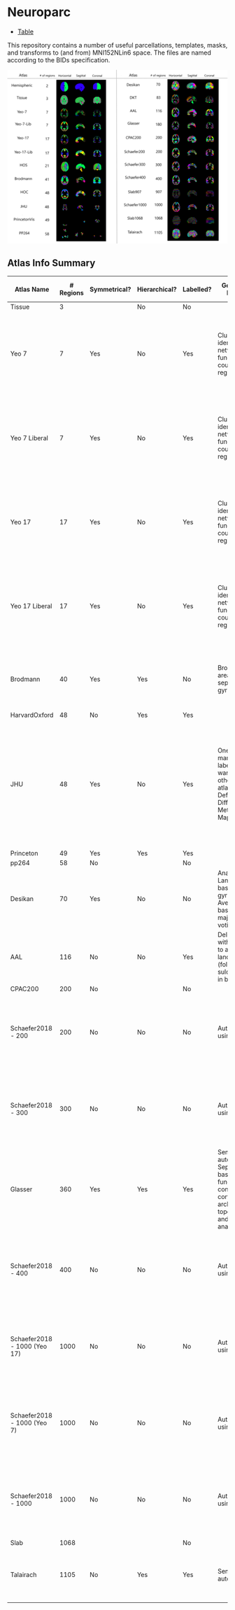 # Neuroparc
* [Table](#Table)

This repository contains a number of useful parcellations, templates, masks, and transforms to (and from) MNI152NLin6 space. The files are named according to the BIDs specification.

![](atlases/Human/img/brainAtlases_color_wRegions_v3.png)


## Atlas Info Summary

<a name="Table"></a>

| Atlas Name | # Regions | Symmetrical? | Hierarchical? | Labelled? | Generation Method | Average Vol/Region | Native coordinate space | Description | Sources | Year of Origin |
|------------------------------|-----------|--------------|---------------|-----------|---------------------------------------------------------------------------------------------------------------------|--------------------|--------------------------|-------------------------------------------------------------------------------------------------------------------------------------------------------------------------------------------------------------|--------------------------------------------------------------------------------|----------------|
| Tissue | 3 |  | No | No |  | 609031.667 |  |  | (Tissue-based segmentation: WM, GM, CSF) | 2018 |
| Yeo 7 | 7 | Yes | No | Yes | Clustered to identify networks of functionally coupled regions | 75383.571 | FreeSurfer surface space | Local networks confined to sensory and motor cortices, functional connectivity followed topographic representations across adjacent areas | https://www.ncbi.nlm.nih.gov/pmc/articles/PMC3174820/ | 2011 |
| Yeo 7 Liberal | 7 | Yes | No | Yes | Clustered to identify networks of functionally coupled regions | 150676.143 | FreeSurfer surface space | Local networks confined to sensory and motor cortices, functional connectivity followed topographic representations across adjacent areas | https://www.ncbi.nlm.nih.gov/pmc/articles/PMC3174820/ | 2011 |
| Yeo 17 | 17 | Yes | No | Yes | Clustered to identify networks of functionally coupled regions | 31040.294 | FreeSurfer surface space | Local networks confined to sensory and motor cortices, functional connectivity followed topographic representations across adjacent areas | https://www.ncbi.nlm.nih.gov/pmc/articles/PMC3174820/ | 2011 |
| Yeo 17 Liberal | 17 | Yes | No | Yes | Clustered to identify networks of functionally coupled regions | 62043.118 | FreeSurfer surface space | Local networks confined to sensory and motor cortices, functional connectivity followed topographic representations across adjacent areas | https://www.ncbi.nlm.nih.gov/pmc/articles/PMC3174820/ | 2011 |
| Brodmann | 40 | Yes | Yes | No | Brodman areas separated by gyri | 32978.512 |  | Corticall parcellation separating regions based on cellular morphology and organization | http://digital.zbmed.de/zbmed/id/554966 | 1909 |
| HarvardOxford | 48 | No | Yes | Yes |  | 21966.104 |  |  | http://neuro.imm.dtu.dk/wiki/Harvard-Oxford_Atlas |  |
| JHU | 48 | Yes | No | Yes | One subject manually labelled and warped to 29 other adult atlases (Large Deformation Diffeomorphic Metric Mapping) | 3541.792 |  | A small version of a larger (289 ROI) atlas composed based on parcellation of deep white matter. Split into 4 groups: Tracts in the brainstem, projection fibers, association fibers, and commisural fibers | https://www.ncbi.nlm.nih.gov/pubmed/14645885 | 2004 |
| Princeton | 49 | Yes | Yes | Yes |  | 1217.388 |  |  | https://www.ncbi.nlm.nih.gov/pmc/articles/PMC4585523/ | 2015 |
| pp264 | 58 | No |  | No |  | 470.966 |  |  | https://www.ncbi.nlm.nih.gov/pmc/articles/PMC3222858/ |  |
| Desikan | 70 | Yes | No | No | Anatomical Landmarks based on gyri. Averaged based on majority voting | 24786.857 |  | Surface parcellation | https://www.sciencedirect.com/science/article/pii/S1053811906000437?via%3Dihub | 2006 |
| AAL | 116 | No | No | Yes | Delineated with respect to anatomical landmarks (following sulci course in brain) | 12758.353 | MNI | Automated Anatomical Labelling | https://www.ncbi.nlm.nih.gov/pubmed/11771995 | 2002 |
| CPAC200 | 200 | No |  | No |  | 5860.755 |  |  | https://github.com/FCP-INDI/C-PAC | 2018 |
| Schaefer2018 - 200 | 200 | No | No | No | Automatic using gwMRF | 5278.425 |  | Gradient-weighted Markov Random Fields (gwMRF) to group similar fMRI regions (dependent on # of regions specified) | http://people.csail.mit.edu/ythomas/publications/2018LocalGlobal-CerebCor.pdf | 2017 |
| Schaefer2018 - 300 | 300 | No | No | No | Automatic using gwMRF | 3518.95 |  | Gradient-weighted Markov Random Fields (gwMRF) to group similar fMRI regions (dependent on # of regions specified) | http://people.csail.mit.edu/ythomas/publications/2018LocalGlobal-CerebCor.pdf | 2017 |
| Glasser | 360 | Yes | Yes | Yes | Semi-automated. Separated based on function, connectivity, cortical architecture, topography, and expert analysis | 521.994 | MNI | Cortical parcellation from multi-modal images of 210 adults in HCP | https://www.ncbi.nlm.nih.gov/pmc/articles/PMC4990127/ | 2016 |
| Schaefer2018 - 400 | 400 | No | No | No | Automatic using gwMRF | 2639.213 |  | Gradient-weighted Markov Random Fields (gwMRF) to group similar fMRI regions (dependent on # of regions specified) | http://people.csail.mit.edu/ythomas/publications/2018LocalGlobal-CerebCor.pdf | 2017 |
| Schaefer2018 - 1000 (Yeo 17) | 1000 | No | No | No | Automatic using gwMRF | 1055.685 | Yeo 17 | Gradient-weighted Markov Random Fields (gwMRF) to group similar fMRI regions (dependent on # of regions specified) | http://people.csail.mit.edu/ythomas/publications/2018LocalGlobal-CerebCor.pdf | 2017 |
| Schaefer2018 - 1000 (Yeo 7) | 1000 | No | No | No | Automatic using gwMRF | 1055.685 | Yeo 7 | Gradient-weighted Markov Random Fields (gwMRF) to group similar fMRI regions (dependent on # of regions specified) | http://people.csail.mit.edu/ythomas/publications/2018LocalGlobal-CerebCor.pdf | 2017 |
| Schaefer2018 - 1000 | 1000 | No | No | No | Automatic using gwMRF | 1055.685 |  | Gradient-weighted Markov Random Fields (gwMRF) to group similar fMRI regions (dependent on # of regions specified) | http://people.csail.mit.edu/ythomas/publications/2018LocalGlobal-CerebCor.pdf | 2017 |
| Slab | 1068 |  |  | No |  | 493.719 |  |  | https://www.nitrc.org/projects/kessler_jama16/  |  |
| Talairach | 1105 | No | Yes | Yes | Semi-automated? | 1698.114 | Talairach coordinates | A hierarchical atlas split into 5 leves: Hemisphere, Lobe, Gyrus, Tissue Type, and Cell Type | https://www.ncbi.nlm.nih.gov/pubmed/7008525 | 1980 |

